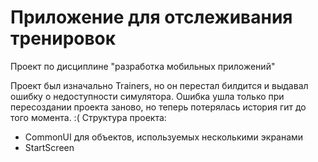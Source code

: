 # Приложение для отслеживания тренировок
Проект по дисциплине "разработка мобильных приложений"

Проект был изначально Trainers, но он перестал билдится и выдавал ошибку о недоступности симулятора. Ошибка ушла только при пересоздании проекта заново, но теперь потерялась история гит до того момента. :(
Структура проекта:
* CommonUI для объектов, используемых несколькими экранами
* StartScreen